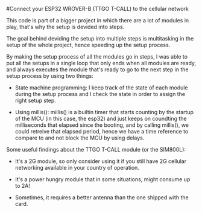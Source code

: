 #Connect your ESP32 WROVER-B (TTGO T-CALL) to the cellular network

This code is part of a bigger project in which there are a lot of modules in play, that's why the setup is devided into steps.

The goal behind deviding the setup into multiple steps is multitasking in the setup of the whole project, hence speeding up the setup process.

By making the setup process of all the modules go in steps, I was able to put all the setups in a single loop that only ends when all modules are ready, and always executes the module that's ready to go to the next step in the setup process by using two things:

- State machine programming: I keep track of the state of each module during the setup process and I check the state in order to assign the right setup step.

- Using millis(): millis() is a builtin timer that starts counting by the startup of the MCU (in this case, the esp32) and just keeps on coundting the milliseconds that elapsed since the booting, and by calling millis(), we could retreive that elapsed period, hence we have a time reference to compare to and not block the MCU by using delays.

Some useful findings about the TTGO T-CALL module (or the SIM800L):

- It's a 2G module, so only consider using it if you still have 2G cellular networking available in your country of operation.

- It's a power hungry module that in some situations, might consume up to 2A!

- Sometimes, it requires a better antenna than the one shipped with the card.
 
